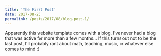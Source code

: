 ```yaml
---
title: 'The First Post'
date: 2017-08-23
permalink: /posts/2017/08/blog-post-1/
---
```


Apparently this website template comes with a blog. I've never had a blog that was active for more than a few months... If this turns out not to be the last post, I'll probably rant about math, teaching, music, or whatever else comes to mind :)